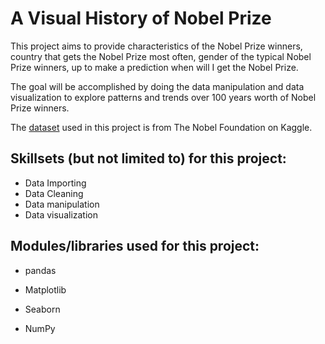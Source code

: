 # A Visual History of Nobel Prize
This project aims to provide characteristics of the Nobel Prize winners, country that gets the Nobel Prize most often, gender of the typical Nobel Prize winners, up to make a prediction when will I get the Nobel Prize.

The goal will be accomplished by doing the data manipulation and data visualization to explore patterns and trends over 100 years worth of Nobel Prize winners. 

The [dataset] used in this project is from The Nobel Foundation on Kaggle.
## Skillsets (but not limited to) for this project:
- Data Importing
- Data Cleaning
- Data manipulation
- Data visualization

## Modules/libraries used for this project:
- pandas
- Matplotlib
- Seaborn
- NumPy

    [dataset]: <https://www.kaggle.com/nobelfoundation/nobel-laureates>